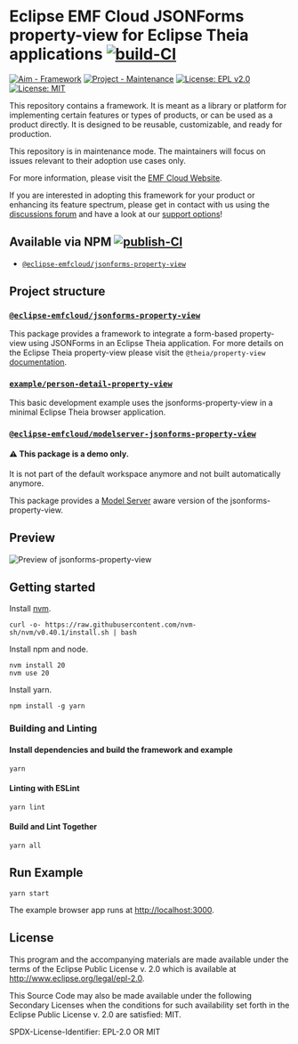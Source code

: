 # Eclipse EMF Cloud JSONForms property-view for Eclipse Theia applications [![build-CI](https://img.shields.io/github/actions/workflow/status/eclipse-emfcloud/jsonforms-property-view/build-ci.yml?label=Build%20CI)](https://github.com/eclipse-emfcloud/jsonforms-property-view/actions/workflows/build-ci.yml)

[![Aim - Framework](https://img.shields.io/badge/Aim-Framework-brightgreen)](https://github.com/eclipsesource/.github/blob/main/repository-classification.md)
[![Project - Maintenance](https://img.shields.io/badge/Project-Maintenance-872ea4)](https://github.com/eclipsesource/.github/blob/main/repository-classification.md)
[![License: EPL v2.0](https://img.shields.io/badge/License-EPL%20v2.0-yellow.svg)](https://www.eclipse.org/legal/epl-2.0/)
[![License: MIT](https://img.shields.io/badge/License-MIT-yellow.svg)](https://opensource.org/licenses/MIT)

This repository contains a framework. It is meant as a library or platform for implementing certain features or types of products, or can be used as a product directly. It is designed to be reusable, customizable, and ready for production.

This repository is in maintenance mode. The maintainers will focus on issues relevant to their adoption use cases only.

For more information, please visit the [EMF Cloud Website](https://www.eclipse.org/emfcloud/).

If you are interested in adopting this framework for your product or enhancing its feature spectrum, please get in contact with us using the [discussions forum](https://github.com/eclipse-emfcloud/emfcloud/discussions) and have a look at our [support options](https://www.eclipse.org/emfcloud/contact/)!

## Available via NPM [![publish-CI](https://img.shields.io/github/actions/workflow/status/eclipse-emfcloud/jsonforms-property-view/publish-ci.yml?label=Publish%20CI)](https://github.com/eclipse-emfcloud/jsonforms-property-view/actions/workflows/publish-ci.yml)

- [`@eclipse-emfcloud/jsonforms-property-view`](https://www.npmjs.com/package/@eclipse-emfcloud/jsonforms-property-view)

## Project structure

### [`@eclipse-emfcloud/jsonforms-property-view`](./jsonforms-property-view/README.md)

This package provides a framework to integrate a form-based property-view using JSONForms in an Eclipse Theia application.
For more details on the Eclipse Theia property-view please visit the `@theia/property-view` [documentation](https://github.com/eclipse-theia/theia/tree/master/packages/property-view).

### [`example/person-detail-property-view`](./example/person-detail-property-view)

This basic development example uses the jsonforms-property-view in a minimal Eclipse Theia browser application.

### [`@eclipse-emfcloud/modelserver-jsonforms-property-view`](./modelserver-jsonforms-property-view/README.md)

#### :warning: **This package is a demo only.**

It is not part of the default workspace anymore and not built automatically anymore.

This package provides a [Model Server](https://github.com/eclipse-emfcloud/emfcloud-modelserver) aware version of the jsonforms-property-view.

## Preview

![Preview of jsonforms-property-view](./documentation/jsonforms-property-view-preview.gif)

## Getting started

Install [nvm](https://github.com/creationix/nvm#install-script).

    curl -o- https://raw.githubusercontent.com/nvm-sh/nvm/v0.40.1/install.sh | bash

Install npm and node.

    nvm install 20
    nvm use 20

Install yarn.

    npm install -g yarn

### Building and Linting

#### Install dependencies and build the framework and example

    yarn

#### Linting with ESLint

    yarn lint

#### Build and Lint Together

    yarn all

## Run Example

    yarn start

The example browser app runs at [http://localhost:3000](http://localhost:3000).

## License

This program and the accompanying materials are made available under the
terms of the Eclipse Public License v. 2.0 which is available at
<http://www.eclipse.org/legal/epl-2.0>.

This Source Code may also be made available under the following Secondary
Licenses when the conditions for such availability set forth in the Eclipse
Public License v. 2.0 are satisfied: MIT.

SPDX-License-Identifier: EPL-2.0 OR MIT
